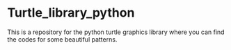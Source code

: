 # Turtle_library_python
This is a repository for the python turtle graphics library where you can find the codes for some beautiful patterns.
